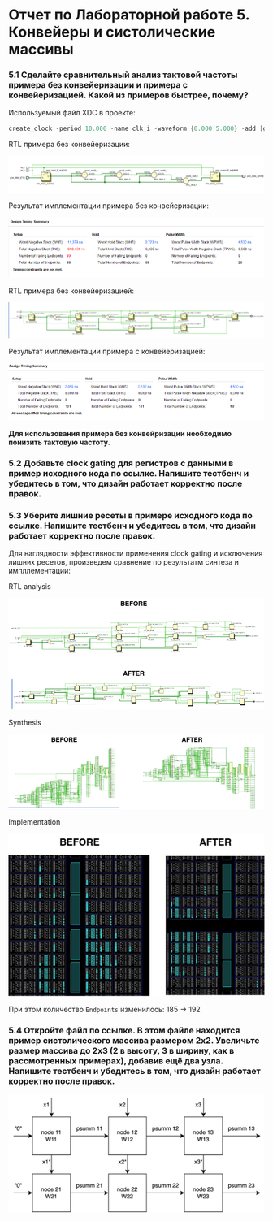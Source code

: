 # Отчет по Лабораторной работе 5. Конвейеры и систолические массивы
### 5.1 Сделайте сравнительный анализ тактовой частоты примера без конвейеризации и примера с конвейеризацией. Какой из примеров быстрее, почему?

Используемый файл XDC в проекте:

```verilog
create_clock -period 10.000 -name clk_i -waveform {0.000 5.000} -add [get_ports clk_i]
```
RTL примера без конвейеризации:

<p align="center" > <img src="./pics/rtl_wo_pipeline.png"></p>

Результат имплементации примера без конвейеризации:

<p align="center" > <img src="./pics/slack_wo_pipeline.png"></p>

RTL примера без конвейеризацией:

<p align="center" > <img src="./pics/rtl_w_pipeline.png"></p>

Результат имплементации примера c конвейеризацией:

<p align="center" > <img src="./pics/slack_w_pipeline.png"></p>

**Для использования примера без конвейризации необходимо понизить тактовую частоту.**


### 5.2 Добавьте clock gating для регистров с данными в пример исходного кода по ссылке. Напишите тестбенч и убедитесь в том, что дизайн работает корректно после правок.

### 5.3 Уберите лишние ресеты в примере исходного кода по ссылке. Напишите тестбенч и убедитесь в том, что дизайн работает корректно после правок.

Для наглядности эффективности применения clock gating и исключения лишних ресетов, произведем сравнение по результатм синтеза и импллементации:

RTL analysis

<p align="center" > <img src="./pics/rtl.png"></p>

Synthesis

<p align="center" > <img src="./pics/syn.png"></p>

Implementation

<p align="center" > <img src="./pics/implem.png"></p>

При этом количество `Endpoints` изменилось: 185 -> 192

### 5.4 Откройте файл по ссылке. В этом файле находится пример систолического массива размером 2x2. Увеличьте размер массива до 2x3 (2 в высоту, 3 в ширину, как в рассмотренных примерах), добавив ещё два узла. Напишите тестбенч и убедитесь в том, что дизайн работает корректно после правок.

<p align="center" > <img src="./pics/13.png"></p>
